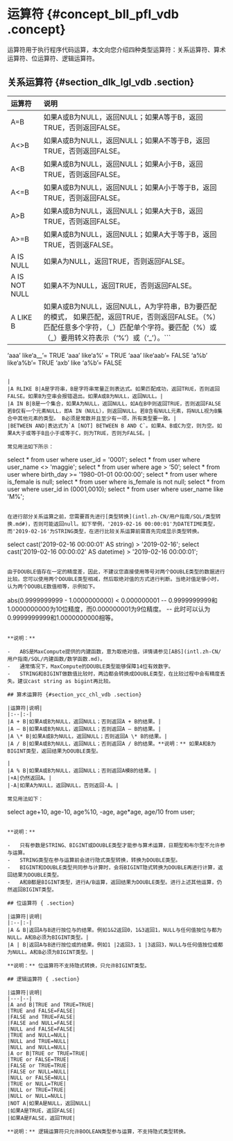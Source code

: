 # 运算符 {#concept_bll_pfl_vdb .concept}

运算符用于执行程序代码运算，本文向您介绍四种类型运算符：关系运算符、算术运算符、位运算符、逻辑运算符。

## 关系运算符 {#section_dlk_lgl_vdb .section}

|运算符|说明|
|:--|:-|
|A=B|如果A或B为NULL，返回NULL；如果A等于B，返回TRUE，否则返回FALSE。|
|A<\>B|如果A或B为NULL，返回NULL；如果A不等于B，返回TRUE，否则返回FALSE。|
|A<B|如果A或B为NULL，返回NULL；如果A小于B，返回TRUE，否则返回FALSE。|
|A<=B|如果A或B为NULL，返回NULL；如果A小于等于B，返回TRUE，否则返回FALSE。|
|A\>B|如果A或B为NULL，返回NULL；如果A大于B，返回TRUE，否则返回FALSE。|
|A\>=B|如果A或B为NULL，返回NULL；如果A大于等于B，返回TRUE，否则返FALSE。|
|A IS NULL|如果A为NULL，返回TRUE，否则返回FALSE。|
|A IS NOT NULL|如果A不为NULL，返回TRUE，否则返回FALSE。|
|A LIKE B|如果A或B为NULL，返回NULL，A为字符串，B为要匹配的模式， 如果匹配，返回TRUE，否则返回FALSE。（%）匹配任意多个字符，（\_）匹配单个字符。要匹配（%）或（\_）要用转义符表示（‘%’）或（‘\_’）。```
‘aaa’ like‘a__’= TRUE 
‘aaa’ like‘a%’ = TRUE
‘aaa’ like‘aab’= FALSE 
‘a%b’ like‘a\%b’= TRUE 
‘axb’ like ‘a\%b’= FALSE               
```

|
|A RLIKE B|A是字符串，B是字符串常量正则表达式。如果匹配成功，返回TRUE，否则返回FALSE。如果B为空串会报错退出。如果A或B为NULL，返回NULL。|
|A IN B|B是一个集合，如果A为NULL，返回NULL，如A在B中则返回TRUE，否则返回FALSE若B仅有一个元素NULL，即A IN（NULL），则返回NULL。若B含有NULL元素，将NULL视为B集合中其他元素的类型。 B必须是常数并且至少有一项，所有类型要一致。|
|BETWEEN AND|表达式为`A [NOT] BETWEEN B AND C`。如果A、B或C为空，则为空。如果A大于或等于B且小于或等于C，则为TRUE，否则为FALSE。|

常见用法如下所示：

```
select * from user where user_id = '0001'; 
select * from user where user_name <> 'maggie'; 
select * from user where age > ‘50’; 
select * from user where birth_day >= '1980-01-01 00:00:00'; 
select * from user where is_female is null; 
select * from user where is_female is not null; 
select * from user where user_id in (0001,0010); 
select * from user where user_name like 'M%';
```

在进行部分关系运算之前，您需要首先进行[类型转换](intl.zh-CN/用户指南/SQL/类型转换.md#)，否则可能返回null。如下举例，'2019-02-16 00:00:01'为DATETIME类型，而'2019-02-16'为STRING类型，在进行比较关系运算前需首先完成显示类型转换。

```
select cast('2019-02-16 00:00:01' AS string) > '2019-02-16';
 select cast('2019-02-16 00:00:02' AS datetime) > '2019-02-16 00:00:01';
```

由于DOUBLE值存在一定的精度差，因此，不建议您直接使用等号对两个DOUBLE类型的数据进行比较。您可以使用两个DOUBLE类型相减，然后取绝对值的方式进行判断。当绝对值足够小时，认为两个DOUBLE数值相等，示例如下。

```
abs(0.9999999999 - 1.0000000000) < 0.000000001
 -- 0.9999999999和1.0000000000为10位精度，而0.000000001为9位精度。
 -- 此时可以认为0.9999999999和1.0000000000相等。
```

**说明：** 

-   ABS是MaxCompute提供的内建函数，意为取绝对值，详情请参见[ABS](intl.zh-CN/用户指南/SQL/内建函数/数学函数.md)。
-   通常情况下，MaxCompute的DOUBLE类型能够保障14位有效数字。
-   STRING和BIGINT做数值比较时，两边都会转换成DOUBLE类型，在比较过程中会有精度丢失。建议cast string as bigint再比较。

## 算术运算符 {#section_ycc_chl_vdb .section}

|运算符|说明|
|:--|:-|
|A + B|如果A或B为NULL，返回NULL；否则返回A + B的结果。|
|A – B|如果A或B为NULL，返回NULL；否则返回A – B的结果。|
|A \* B|如果A或B为NULL，返回NULL；否则返回A \* B的结果。|
|A / B|如果A或B为NULL，返回NULL；否则返回A / B的结果。**说明：** 如果A和B为BIGINT类型，返回结果为DOUBLE类型。

|
|A % B|如果A或B为NULL，返回NULL；否则返回A模B的结果。|
|+A|仍然返回A。|
|-A|如果A为NULL，返回NULL，否则返回-A。|

常见用法如下：

```
select age+10, age-10, age%10, -age, age*age, age/10 from user;
```

**说明：** 

-   只有参数是STRING、BIGINT或DOUBLE类型才能参与算术运算，日期型和布尔型不允许参与运算。
-   STRING类型在参与运算前会进行隐式类型转换，转换为DOUBLE类型。
-   BIGINT和DOUBLE类型共同参与计算时，会将BIGINT隐式转换为DOUBLE再进行计算，返回结果为DOUBLE类型。
-   A和B都是BIGINT类型，进行A/B运算，返回结果为DOUBLE类型。进行上述其他运算，仍然返回BIGINT类型。

## 位运算符 { .section}

|运算符|说明|
|:--|:-|
|A & B|返回A与B进行按位与的结果。例如1&2返回0，1&3返回1，NULL与任何值按位与都为NULL。A和B必须为BIGINT类型。|
|A | B|返回A与B进行按位或的结果。例如1 |2返回3，1 |3返回3，NULL与任何值按位或都为NULL。A和B必须为BIGINT类型。|

**说明：** 位运算符不支持隐式转换，只允许BIGINT类型。

## 逻辑运算符 { .section}

|运算符|说明|
|---|--|
|A and B|TRUE and TRUE=TRUE|
|TRUE and FALSE=FALSE|
|FALSE and TRUE=FALSE|
|FALSE and NULL=FALSE|
|NULL and FALSE=FALSE|
|TRUE and NULL=NULL|
|NULL and TRUE=NULL|
|NULL and NULL=NULL|
|A or B|TRUE or TRUE=TRUE|
|TRUE or FALSE=TRUE|
|FALSE or TRUE=TRUE|
|FALSE or NULL=NULL|
|NULL or FALSE=NULL|
|TRUE or NULL=TRUE|
|NULL or TRUE=TRUE|
|NULL or NULL=NULL|
|NOT A|如果A是NULL，返回NULL|
|如果A是TRUE，返回FALSE|
|如果A是FALSE，返回TRUE|

**说明：** 逻辑运算符只允许BOOLEAN类型参与运算，不支持隐式类型转换。


